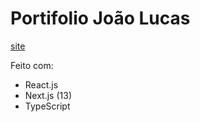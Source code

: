 # Portifolio João Lucas

[site](https://portifolio-joao-lucas.vercel.app/)

Feito com:
- React.js
- Next.js (13)
- TypeScript
